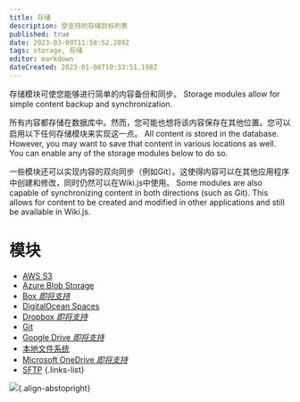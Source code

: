 ```yaml
---
title: 存储
description: 受支持的存储目标列表
published: true
date: 2023-03-09T11:58:52.289Z
tags: storage, 存储
editor: markdown
dateCreated: 2023-01-08T10:33:51.198Z
---
```


存储模块可使您能够进行简单的内容备份和同步。
Storage modules allow for simple content backup and synchronization.

所有内容都存储在数据库中。然而，您可能也想将该内容保存在其他位置。您可以启用以下任何存储模块来实现这一点。
All content is stored in the database. However, you may want to save that content in various locations as well. You can enable any of the storage modules below to do so.

一些模块还可以实现内容的双向同步（例如Git）。这使得内容可以在其他应用程序中创建和修改，同时仍然可以在Wiki.js中使用。
Some modules are also capable of synchronizing content in both directions (such as Git). This allows for content to be created and modified in other applications and still be available in Wiki.js.

# 模块

- [AWS S3](/storage/s3)
- [Azure Blob Storage](/storage/azure)
- [Box *即将支持*]()
- [DigitalOcean Spaces](/storage/digitalocean)
- [Dropbox *即将支持*]()
- [Git](/storage/git)
- [Google Drive *即将支持*]()
- [本地文件系统](/storage/disk)
- [Microsoft OneDrive *即将支持*]()
- [SFTP](/storage/sftp)
{.links-list}

![](https://a.icons8.com/sRaYrcYh/WsylD0/svg.svg){.align-abstopright}